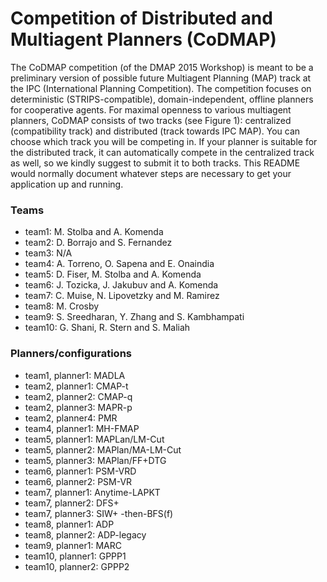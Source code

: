 # Competition of Distributed and Multiagent Planners (CoDMAP) #

The CoDMAP competition (of the DMAP 2015 Workshop) is meant to be a preliminary version of possible future Multiagent Planning (MAP) track at the IPC (International Planning Competition). The competition focuses on deterministic (STRIPS-compatible), domain-independent, offline planners for cooperative agents. For maximal openness to various multiagent planners, CoDMAP consists of two tracks (see Figure 1): centralized (compatibility track) and distributed (track towards IPC MAP). You can choose which track you will be competing in. If your planner is suitable for the distributed track, it can automatically compete in the centralized track as well, so we kindly suggest to submit it to both tracks.
This README would normally document whatever steps are necessary to get your application up and running.

### Teams ###

* team1: M. Stolba and A. Komenda
* team2: D. Borrajo and S. Fernandez
* team3: N/A
* team4: A. Torreno, O. Sapena and E. Onaindia
* team5: D. Fiser, M. Stolba and A. Komenda
* team6: J. Tozicka, J. Jakubuv and A. Komenda
* team7: C. Muise, N. Lipovetzky and M. Ramirez
* team8: M. Crosby
* team9: S. Sreedharan, Y. Zhang and S. Kambhampati
* team10: G. Shani, R. Stern and S. Maliah 

### Planners/configurations ###

* team1, planner1: MADLA
* team2, planner1: CMAP-t
* team2, planner2: CMAP-q
* team2, planner3: MAPR-p
* team2, planner4: PMR
* team4, planner1: MH-FMAP
* team5, planner1: MAPLan/LM-Cut
* team5, planner2: MAPlan/MA-LM-Cut
* team5, planner3: MAPlan/FF+DTG
* team6, planner1: PSM-VRD
* team6, planner2: PSM-VR
* team7, planner1: Anytime-LAPKT
* team7, planner2: DFS+
* team7, planner3: SIW+ -then-BFS(f)
* team8, planner1: ADP
* team8, planner2: ADP-legacy
* team9, planner1: MARC
* team10, planner1: GPPP1
* team10, planner2: GPPP2